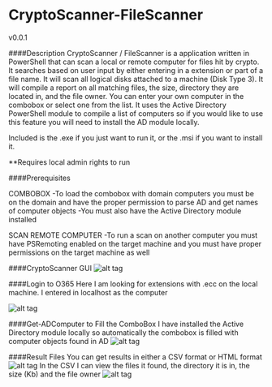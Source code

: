 # CryptoScanner-FileScanner


v0.0.1

####Description
CryptoScanner / FileScanner is a application written in PowerShell that can scan a local or remote computer for files hit by crypto. It searches based on user input by either entering in a extension or part of a file name. It will scan all logical disks attached to a machine (Disk Type 3). It will compile a report on all matching files, the size, directory they are located in, and the file owner. You can enter your own computer in the combobox or select one from the list. It uses the Active Directory PowerShell module to compile a list of computers so if you would like to use this feature you will need to install the AD module locally.

Included is the .exe if you just want to run it, or the .msi if you want to install it.

**Requires local admin rights to run

####Prerequisites

COMBOBOX
-To load the combobox with domain computers you must be on the domain and have the proper permission to parse AD and get names of computer objects
-You must also have the Active Directory module installed

SCAN REMOTE COMPUTER
-To run a scan on another computer you must have PSRemoting enabled on the target machine and you must have proper permissions on the target machine as well


####CryptoScanner GUI
![alt tag](https://github.com/bwya77/CryptoScanner-FileScanner/blob/master/Screenshots/Main_GUI.png)

####Login to O365
Here I am looking for extensions with .ecc on the local machine. I entered in localhost as the computer

![alt tag](https://github.com/bwya77/CryptoScanner-FileScanner/blob/master/Screenshots/LocalHost_Scan.png)

####Get-ADComputer to Fill the ComboBox
I have installed the Active Directory module locally so automatically the combobox is filled with computer objects found in AD
![alt tag](https://github.com/bwya77/CryptoScanner-FileScanner/blob/master/Screenshots/Parse_ComputerList.png)

####Result Files
You can get results in either a CSV format or HTML format
![alt tag](https://github.com/bwya77/CryptoScanner-FileScanner/blob/master/Screenshots/Results.png)
In the CSV I can view the files it found, the directory it is in, the size (Kb) and the file owner
![alt tag](https://github.com/bwya77/CryptoScanner-FileScanner/blob/master/Screenshots/Results_CSV.png)



